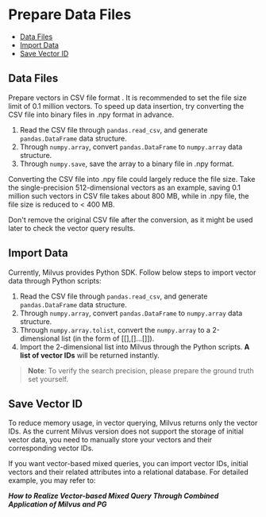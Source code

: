 # Prepare Data Files

- [Data Files](https://github.com/milvus-io/bootcamp/blob/master/docs/data_preparation/data_file_consideration.md#DataFiles)
- [Import Data](https://github.com/milvus-io/bootcamp/blob/master/docs/data_preparation/data_file_consideration.md#ImportData)
- [Save Vector ID](https://github.com/milvus-io/bootcamp/blob/master/docs/data_preparation/data_file_consideration.md#SaveVectorID)

## Data Files

Prepare vectors in CSV file format . It is recommended to set the file size limit of 0.1 million vectors. To speed up data insertion, try converting the CSV file into binary files in .npy format in advance.

1. Read the CSV file through `pandas.read_csv`, and generate `pandas.DataFrame` data structure.
2. Through `numpy.array`, convert `pandas.DataFrame` to `numpy.array` data structure.
3. Through `numpy.save`, save the array to a binary file in .npy format.

Converting the CSV file into .npy file could largely reduce the file size. Take the single-precision 512-dimensional vectors as an example, saving 0.1 million such vectors in CSV file takes about 800 MB, while in .npy file, the file size is reduced to < 400 MB.

Don't remove the original CSV file after the conversion, as it might be used later to check the vector query results. 

## Import Data

Currently, Milvus provides Python SDK. Follow below steps to import vector data through Python scripts: 

1. Read the CSV file through `pandas.read_csv`, and generate `pandas.DataFrame` data structure.
2. Through `numpy.array`, convert `pandas.DataFrame` to `numpy.array` data structure.
3. Through `numpy.array.tolist`, convert the `numpy.array` to a 2-dimensional list (in the form of [[],[]...[]]).
4. Import the 2-dimensional list into Milvus through the Python scripts. **A list of vector IDs** will be returned instantly. 

> **Note**: To verify the search precision, please prepare the ground truth set yourself.

## Save Vector ID

To reduce memory usage, in vector querying, Milvus returns only the vector IDs. As the current Milvus version does not support the storage of initial vector data, you need to manually store your vectors and their corresponding vector IDs.

If you want vector-based mixed queries, you can import vector IDs, initial vectors and their related attributes into a relational database. For detailed example, you may refer to:

***How to Realize Vector-based Mixed Query Through Combined Application of Milvus and PG***


